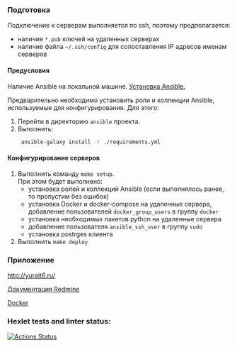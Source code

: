 ### Подготовка
Подключение к серверам выполняется по ssh, поэтому предполагается:
* наличие `*.pub` ключей на удаленных серверах
* наличие файла `~/.ssh/config` для сопоставления IP адресов именам серверов

#### Предусловия
Наличие Ansible на локальной машине. [Установка Ansible.](https://docs.ansible.com/ansible/latest/installation_guide/index.html)

Предварительно необходимо установить роли и коллекции Ansible, используемые для конфигурирования. Для этого:
1. Перейти в директорию `ansible` проекта.
2. Выполнить:
   ```bash 
    ansible-galaxy install -r ./requirements.yml 
   ```
#### Конфигурирование серверов
1. Выполнить команду ```make setup```.
   <br>
   При этом будет выполнено:
      - установка ролей и коллекций Ansible (если выполнялось ранее, то пропустим без ошибок)
      - установка Docker и docker-compose на удаленные сервера, добавление пользователей `docker_group_users` в группу `docker`  
      - установка необходимых пакетов python на удаленные сервера
      - добавление пользователя `ansible_ssh_user` в группу `sudo`
      - установка postrges клиента
2. Выполнить ```make deploy```

### Приложение
http://yurait6.ru/

[Документация Redmine](https://www.redmine.org/guide)

[Docker](https://hub.docker.com/_/redmine)

### Hexlet tests and linter status:
[![Actions Status](https://github.com/yura2201/devops-for-programmers-project-76/actions/workflows/hexlet-check.yml/badge.svg)](https://github.com/yura2201/devops-for-programmers-project-76/actions)